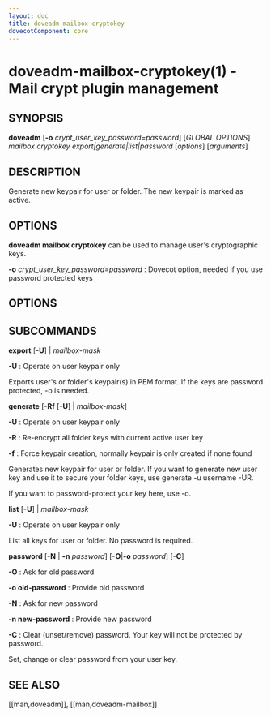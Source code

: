 ```yaml
---
layout: doc
title: doveadm-mailbox-cryptokey
dovecotComponent: core
---
```


# doveadm-mailbox-cryptokey(1) - Mail crypt plugin management

## SYNOPSIS

**doveadm**
  [**-o** *crypt_user_key_password=password*]
  [*GLOBAL OPTIONS*]
  *mailbox cryptokey export|generate|list|password*
  [*options*]
  [*arguments*]

## DESCRIPTION

Generate new keypair for user or folder. The new keypair is marked as
active.

## OPTIONS

**doveadm mailbox cryptokey** can be used to manage user's cryptographic keys.

<!-- @include: include/global-options-formatter.inc -->

**-o** *crypt_user_key_password=password*
:   Dovecot option, needed if you use password protected keys

## OPTIONS

<!-- @include: include/option-F-file.inc -->

<!-- @include: include/option-no-userdb-lookup.inc -->

<!-- @include: include/option-S-socket.inc -->

<!-- @include: include/option-u-user.inc -->

## SUBCOMMANDS

**export** [**-U**] | *mailbox-mask*

**-U**
:   Operate on user keypair only

Exports user's or folder's keypair(s) in PEM format. If the keys are
password protected, -o is needed.

**generate** [**-Rf** [**-U**] | *mailbox-mask*]

**-U**
:   Operate on user keypair only

**-R**
:   Re-encrypt all folder keys with current active user key

**-f**
:   Force keypair creation, normally keypair is only created if none
    found

Generates new keypair for user or folder. If you want to generate new
user key and use it to secure your folder keys, use generate -u username
-UR.

If you want to password-protect your key here, use -o.

**list** [**-U**] | *mailbox-mask*

**-U**
:   Operate on user keypair only

List all keys for user or folder. No password is required.

**password** [**-N** | **-n** *password*] [**-O**|**-o** *password*] [**-C**]

**-O**
:   Ask for old password

**-o old-password**
:   Provide old password

**-N**
:   Ask for new password

**-n new-password**
:   Provide new password

**-C**
:   Clear (unset/remove) password. Your key will not be protected by password.

Set, change or clear password from your user key.

## SEE ALSO

[[man,doveadm]], [[man,doveadm-mailbox]]
